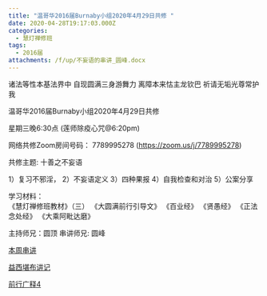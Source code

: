 ```yaml
---
title: "温哥华2016届Burnaby小组2020年4月29日共修 "
date: 2020-04-28T19:17:03.000Z
categories:
  - 慧灯禅修班
tags:
  - 2016届
attachments: /f/up/不妄语的串讲_圆峰.docx
---
```

诸法等性本基法界中 自现圆满三身游舞力 离障本来怙主龙钦巴 祈请无垢光尊常护我

温哥华2016届Burnaby小组2020年4月29日共修 

星期三晚6:30点 (莲师除疫心咒@6:20pm)

网络共修Zoom房间号码： 7789995278 (<https://zoom.us/j/7789995278>)

共修主题: 十善之不妄语

1）复习不邪淫，
2）不妄语定义
3）四种果报
4）自我检查和对治
5）公案分享

学习材料：  
《慧灯禅修班教材》（三） 
《大圆满前行引导文》
《百业经》
《贤愚经》
《正法念处经》
《大乘阿毗达磨》

主持师兄：圆顶
串讲师兄: 圆峰


[本周串讲](/f/up/不妄语的串讲_圆峰.docx)

[益西堪布讲记](/f/up/因果益西.pdf)

[前行广释4](/f/up/前行广释4.pdf)
